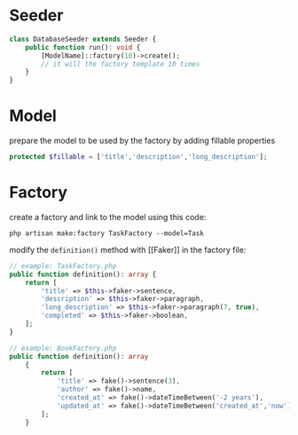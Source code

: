 # Seeder

```php
class DatabaseSeeder extends Seeder {
    public function run(): void {
        [ModelName]::factory(10)->create(); 
        // it will the factory template 10 times
    }
}
```

# Model

prepare the model to be used by the factory by adding fillable properties

```php
protected $fillable = ['title','description','long_description'];
```

# Factory

create a factory and link to the model using this code:

```
php artisan make:factory TaskFactory --model=Task
```

modify the `definition()` method with [[Faker]] in the factory file:

```php 
// example: TaskFactory.php
public function definition(): array {
	return [
		'title' => $this->faker->sentence,
		'description' => $this->faker->paragraph,
		'long_description' => $this->faker->paragraph(7, true),
		'completed' => $this->faker->boolean,
	];
}
```

```php
// example: BookFactory.php
public function definition(): array
    {
        return [
            'title' => fake()->sentence(3),
            'author' => fake()->name,
            'created_at' => fake()->dateTimeBetween('-2 years'),
            'updated_at' => fake()->dateTimeBetween('created_at','now')
        ];
    }
```

